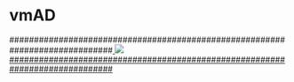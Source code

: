 # vmAD

#############################################################################<a href="https://portal.azure.com/#create/Microsoft.Template/uri/https%3A%2F%2Fraw.githubusercontent.com%2FAdrien-BIL%2FSentinel%2Fmaster%2Fazuredeploy.json/createUIDefinitionUri/https%3A%2F%2Fraw.githubusercontent.com%2FAdrien-BIL%2FSentinel%2Fmaster%2FcreateUiDefinition.json" target="_blank">
<img src="https://aka.ms/deploytoazurebutton"/>#############################################################################
</a>
